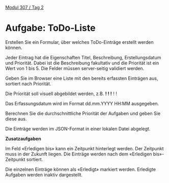  [Modul 307 / Tag 2](/ilv.307/02-modul-307)

# Aufgabe: ToDo-Liste

Erstellen Sie ein Formular, über welches ToDo-Einträge erstellt werden können. 

Jeder Eintrag hat die Eigenschaften Titel, Beschreibung, Erstellungsdatum und Priorität. Dabei ist die Beschreibung fakultativ und die Priorität ist ein Wert von 1 bis 5. Die Felder müssen server-seitig validiert werden.

Geben Sie im Browser eine Liste mit den bereits erfassten Einträgen aus, sortiert nach Priorität.

Die Priorität soll visuell abgebildet werden, z.B. **! ! !** ! !

Das Erfassungsdatum wird im Format dd.mm.YYYY HH:MM ausgegeben.

Berechnen Sie die durchschnittliche Priorität der Aufgaben und geben Sie diese aus.

Die Einträge werden im JSON-Format in einer lokalen Datei abgelegt.

**Zusatzaufgaben**

Im Feld «Erledigen bis» kann ein Zeitpunkt hinterlegt werden. Der Zeitpunkt muss in der Zukunft liegen. Die Einträge werden nach dem «Erledigen bis»-Zeitpunkt sortiert.

Die einzelnen Einträge können als «Erledigt» markiert werden. Erledigte Aufgaben werden inaktiv dargestellt.
<!--stackedit_data:
eyJoaXN0b3J5IjpbMjIzMDM0NTA0LC0xNzM3OTA4Njc2LDE4Mz
Y3Mjg2MDIsNjU3NjcwNjA5XX0=
-->